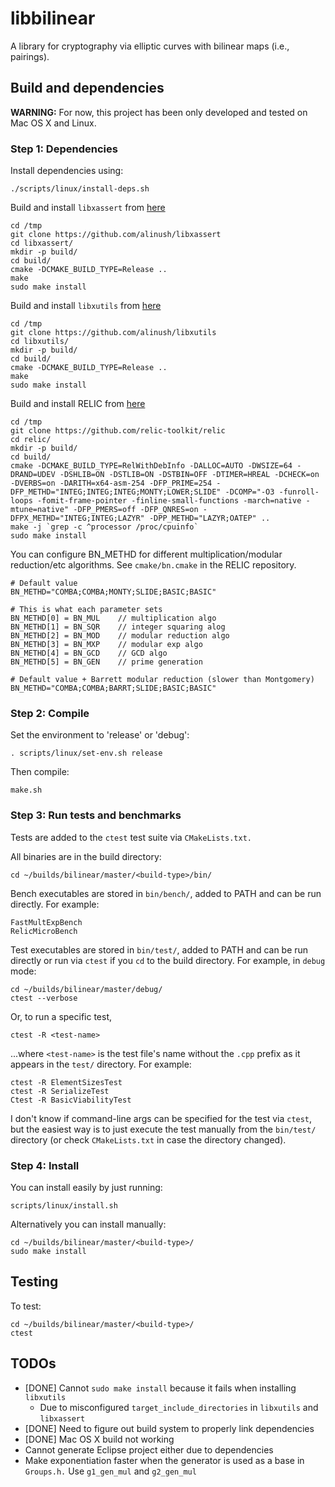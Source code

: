 # libbilinear

A library for cryptography via elliptic curves with bilinear maps (i.e., pairings).

## Build and dependencies

**WARNING:** For now, this project has been only developed and tested on Mac OS X and Linux.

### Step 1: Dependencies

Install dependencies using:

    ./scripts/linux/install-deps.sh

Build and install `libxassert` from [here](https://github.com/alinush/libxassert/blob/master/README.md)

    cd /tmp
    git clone https://github.com/alinush/libxassert
    cd libxassert/
    mkdir -p build/
    cd build/
    cmake -DCMAKE_BUILD_TYPE=Release ..
    make
    sudo make install

Build and install `libxutils` from [here](https://github.com/alinush/libxutils/blob/master/README.md)

    cd /tmp
    git clone https://github.com/alinush/libxutils
    cd libxutils/
    mkdir -p build/
    cd build/
    cmake -DCMAKE_BUILD_TYPE=Release ..
    make
    sudo make install

Build and install RELIC from [here](https://github.com/relic-toolkit/relic)

    cd /tmp
    git clone https://github.com/relic-toolkit/relic
    cd relic/
    mkdir -p build/
    cd build/
    cmake -DCMAKE_BUILD_TYPE=RelWithDebInfo -DALLOC=AUTO -DWSIZE=64 -DRAND=UDEV -DSHLIB=ON -DSTLIB=ON -DSTBIN=OFF -DTIMER=HREAL -DCHECK=on -DVERBS=on -DARITH=x64-asm-254 -DFP_PRIME=254 -DFP_METHD="INTEG;INTEG;INTEG;MONTY;LOWER;SLIDE" -DCOMP="-O3 -funroll-loops -fomit-frame-pointer -finline-small-functions -march=native -mtune=native" -DFP_PMERS=off -DFP_QNRES=on -DFPX_METHD="INTEG;INTEG;LAZYR" -DPP_METHD="LAZYR;OATEP" ..
    make -j `grep -c ^processor /proc/cpuinfo`
    sudo make install

You can configure BN_METHD for different multiplication/modular reduction/etc algorithms. See `cmake/bn.cmake` in the RELIC repository.

    # Default value
    BN_METHD="COMBA;COMBA;MONTY;SLIDE;BASIC;BASIC"

    # This is what each parameter sets
    BN_METHD[0] = BN_MUL    // multiplication algo
    BN_METHD[1] = BN_SQR    // integer squaring alog
    BN_METHD[2] = BN_MOD    // modular reduction algo
    BN_METHD[3] = BN_MXP    // modular exp algo
    BN_METHD[4] = BN_GCD    // GCD algo
    BN_METHD[5] = BN_GEN    // prime generation

    # Default value + Barrett modular reduction (slower than Montgomery) 
    BN_METHD="COMBA;COMBA;BARRT;SLIDE;BASIC;BASIC"

### Step 2: Compile

Set the environment to 'release' or 'debug':
    
    . scripts/linux/set-env.sh release

Then compile:

    make.sh

### Step 3: Run tests and benchmarks

Tests are added to the `ctest` test suite via `CMakeLists.txt.`

All binaries are in the build directory:

    cd ~/builds/bilinear/master/<build-type>/bin/

Bench executables are stored in `bin/bench/`, added to PATH and can be run directly. For example:

    FastMultExpBench
    RelicMicroBench

Test executables are stored in `bin/test/`, added to PATH and can be run directly or run via `ctest` if you `cd` to the build directory.
For example, in `debug` mode:

    cd ~/builds/bilinear/master/debug/
    ctest --verbose

Or, to run a specific test, 
    
    ctest -R <test-name>

...where `<test-name>` is the test file's name without the `.cpp` prefix as it appears in the `test/` directory. For example:

    ctest -R ElementSizesTest
    ctest -R SerializeTest
    Ctest -R BasicViabilityTest


I don't know if command-line args can be specified for the test via `ctest`, but the easiest way is to just execute the test manually from the `bin/test/` directory (or check `CMakeLists.txt` in case the directory changed).

### Step 4: Install

You can install easily by just running:

    scripts/linux/install.sh

Alternatively you can install manually:

    cd ~/builds/bilinear/master/<build-type>/
    sudo make install

## Testing

To test:

    cd ~/builds/bilinear/master/<build-type>/
    ctest

## TODOs

 - [DONE] Cannot `sudo make install` because it fails when installing `libxutils`
    + Due to misconfigured `target_include_directories` in `libxutils` and `libxassert`
 - [DONE] Need to figure out build system to properly link dependencies
 - [DONE] Mac OS X build not working
 - Cannot generate Eclipse project either due to dependencies
 - Make exponentiation faster when the generator is used as a base in `Groups.h.` Use `g1_gen_mul` and `g2_gen_mul`
